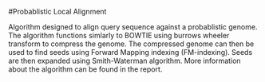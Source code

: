 #Probablistic Local Alignment

Algorithm designed to align query sequence against a probablistic genome. The algorithm functions simlarly to BOWTIE using burrows wheeler transform to compress the genome. The compressed genome can then be used to find seeds using Forward Mapping indexing (FM-indexing). Seeds are then expanded using Smith-Waterman algorithm. More information about the algorithm can be found in the report.
